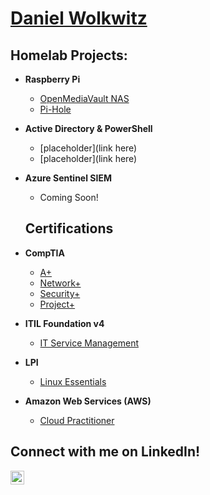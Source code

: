 <h1><a href="https://github.com/daniel-wolkwi">Daniel Wolkwitz</a>

<h2>Homelab Projects:</h2>

- <b>Raspberry Pi</b>
  - [OpenMediaVault NAS](https://github.com/daniel-wolkwi/raspberrypinaslab)
  - [Pi-Hole](https://github.com/daniel-wolkwi/raspberrypiholelab)
- <b>Active Directory & PowerShell</b>
  - [placeholder](link here)
  - [placeholder](link here)
- <b>Azure Sentinel SIEM</b>
  - Coming Soon!
  
  <h2>Certifications</h2>
- <b>CompTIA</b>
  - [A+](https://i.imgur.com/LGGxWy9.jpeg)
  - [Network+](https://i.imgur.com/Wbeh01W.jpeg)
  - [Security+](https://i.imgur.com/FuEx9qN.jpeg)
  - [Project+](https://i.imgur.com/zrQg6b4.jpeg)
- <b>ITIL Foundation v4</b>
  - [IT Service Management](https://i.imgur.com/KYU06yy.jpeg)
- <b>LPI</b>
  - [Linux Essentials](https://i.imgur.com/hqurcho.jpeg)
- <b>Amazon Web Services (AWS)</b>
  - [Cloud Practitioner](https://i.imgur.com/UINdH1j.jpeg)
  
<h2> Connect with me on LinkedIn!</h2>

[<img align="left" alt="Daniel Wolkwiitz | LinkedIn" width="22px" src="https://cdn.jsdelivr.net/npm/simple-icons@v3/icons/linkedin.svg" />][linkedin]

[linkedin]: https://linkedin.com/in/daniel-wolkwitz

<!--
**daniel-wolkwi/daniel-wolkwi** is a ✨ _special_ ✨ repository because its `README.md` (this file) appears on your GitHub profile.

Here are some ideas to get you started:

- 🔭 I’m currently working on ...
- 🌱 I’m currently learning ...
- 👯 I’m looking to collaborate on ...
- 🤔 I’m looking for help with ...
- 💬 Ask me about ...
- 📫 How to reach me: ...
- 😄 Pronouns: ...
- ⚡ Fun fact: ...
-->

